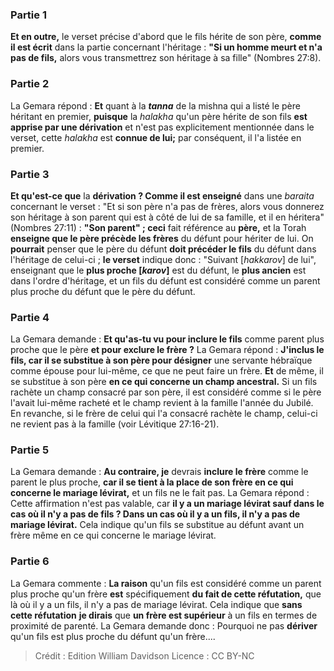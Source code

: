
### Partie 1
<b>Et en outre,</b> le verset précise d'abord que le fils hérite de son père, <b>comme il est écrit</b> dans la partie concernant l'héritage : <b>"Si un homme meurt et n'a pas de fils,</b> alors vous transmettrez son héritage à sa fille" (Nombres 27:8).

### Partie 2
La Gemara répond : <b>Et</b> quant à la <b><i>tanna</i></b> de la mishna qui a listé le père héritant en premier, <b>puisque</b> la <i>halakha</i> qu'un père hérite de son fils <b>est apprise par une dérivation</b> et n'est pas explicitement mentionnée dans le verset, cette <i>halakha</i> est <b>connue de lui;</b> par conséquent, il l'a listée en premier.

### Partie 3
<b>Et qu'est-ce que</b> la <b>dérivation ? Comme il est enseigné</b> dans une <i>baraita</i> concernant le verset : "Et si son père n'a pas de frères, alors vous donnerez son héritage à son parent qui est à côté de lui de sa famille, et il en héritera" (Nombres 27:11) : <b>"Son parent" ; ceci</b> fait référence au <b>père,</b> et la Torah <b>enseigne que le père précède les frères</b> du défunt pour hériter de lui. On <b>pourrait</b> penser que le père du défunt <b>doit précéder le fils</b> du défunt dans l'héritage de celui-ci ; <b>le verset</b> indique donc : "Suivant [<i>hakkarov</i>]</b> de lui", enseignant que le <b>plus proche [<i>karov</i>]</b> est du défunt, le <b>plus ancien</b> est dans l'ordre d'héritage, et un fils du défunt est considéré comme un parent plus proche du défunt que le père du défunt.

### Partie 4
La Gemara demande : <b>Et qu'as-tu vu pour inclure le fils</b> comme parent plus proche que le père <b>et pour exclure le frère ?</b> La Gemara répond : <b>J'inclus le fils, car il se substitue à son père pour désigner</b> une servante hébraïque comme épouse pour lui-même, ce que ne peut faire un frère. <b>Et</b> de même, il se substitue à son père <b>en ce qui concerne un champ ancestral.</b> Si un fils rachète un champ consacré par son père, il est considéré comme si le père l'avait lui-même racheté et le champ revient à la famille l'année du Jubilé. En revanche, si le frère de celui qui l'a consacré rachète le champ, celui-ci ne revient pas à la famille (voir Lévitique 27:16-21).

### Partie 5
La Gemara demande : <b>Au contraire, je</b> devrais <b>inclure le frère</b> comme le parent le plus proche, <b>car il se tient à la place de son frère en ce qui concerne le mariage lévirat,</b> et un fils ne le fait pas. La Gemara répond : Cette affirmation n'est pas valable, car <b>il y a un mariage lévirat sauf dans le cas où il n'y a pas de fils ? Dans un cas où il y a un fils, il n'y a pas de mariage lévirat.</b> Cela indique qu'un fils se substitue au défunt avant un frère même en ce qui concerne le mariage lévirat.

### Partie 6
La Gemara commente : <b>La raison</b> qu'un fils est considéré comme un parent plus proche qu'un frère <b>est</b> spécifiquement <b>du fait de cette réfutation,</b> que là où il y a un fils, il n'y a pas de mariage lévirat. Cela indique que <b>sans cette réfutation</b> <b>je dirais</b> que <b>un frère est supérieur</b> à un fils en termes de proximité de parenté. La Gemara demande donc : Pourquoi ne pas <b>dériver</b> qu'un fils est plus proche du défunt qu'un frère....

>Crédit : Edition William Davidson
>Licence : CC BY-NC